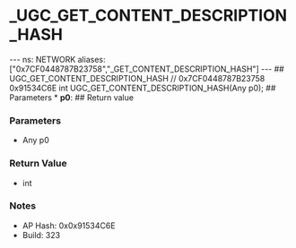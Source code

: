 # _UGC_GET_CONTENT_DESCRIPTION_HASH

--- ns: NETWORK aliases: ["0x7CF0448787B23758","_GET_CONTENT_DESCRIPTION_HASH"] --- ## UGC_GET_CONTENT_DESCRIPTION_HASH  // 0x7CF0448787B23758 0x91534C6E int UGC_GET_CONTENT_DESCRIPTION_HASH(Any p0);  ## Parameters * **p0**:  ## Return value

### Parameters
* Any p0

### Return Value
* int

### Notes
* AP Hash: 0x0x91534C6E
* Build: 323

